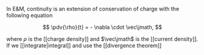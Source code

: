 In E&M, continuity is an extension of conservation of charge with the following equation

$$
\pdv{\rho}{t} = - \nabla \cdot \vec\jmath,
$$

where $\rho$ is the [[charge density]] and $\vec\jmath$ is the [[current density]]. If we [[integrate|integral]] and use the [[divergence theorem]]